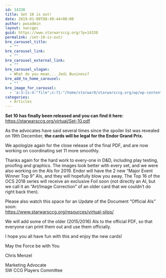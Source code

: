 ```yaml
---
id: 14338
title: Set 10 is out!
date: 2019-01-08T08:49:44+00:00
author: pwsadmin
layout: swccgpc
guid: https://www.starwarsccg.org/?p=14338
permalink: /set-10-is-out/
bre_carousel_title:
  - ""
bre_carousel_link:
  - ""
bre_carousel_external_link:
  - ""
bre_carousel_slogan:
  - What do you mean... Jedi Business?
bre_add_to_home_carousel:
  - ""
bre_image_for_carousel:
  - 'a:3:{s:4:"file";s:71:"/home/starwar8/starwarsccg.org/wp/wp-content/uploads/Banner-Set-5-7.jpg";s:3:"url";s:68:"https://www.starwarsccg.org/wp/wp-content/uploads/Banner-Set-5-7.jpg";s:4:"type";s:10:"image/jpeg";}'
categories:
  - Articles
---
```

**Set 10 has finally been released and you can find it here:**  
<https://starwarsccg.org/virtual/Set-10.pdf>

As the advocates have said several times since the spoiler list was revealed on 19th December, **the cards will be legal for the Endor Grand Prix.** 

We apologize again for the close release of the final PDF, and are now working on coordinating set 11 more smoothly. 

Thanks again for the hard work to every-one in D&D, including play testing, proofing and graphics. The images look better with every set, and we were also working on the AIs for 2019. Endor will have the 2 new &#8220;Major Event Winner Top 9&#8221; AIs, and they will hopefully blow you away. The Top 16 of the OCS 2018 series will receive an exclusive Foil soon (not directly an AI, but we call it an &#8220;Art/Image Correction&#8221; of an older card that we couldn&#8217;t do right back then). 

Please also watch this space for an Update of the Document &#8220;Official AIs&#8221; soon:  
<https://www.starwarsccg.org/resources/virtual-slips/> 

We will add some of the older (2015/2016) AIs to the official PDF, so that everyone can print them out and use them officially. 

I hope you all have fun with this and enjoy the new cards!&nbsp;  
  
May the Force be with You  
  
Chris Menzel  
  
Marketing Advocate  
SW CCG Players Committee
